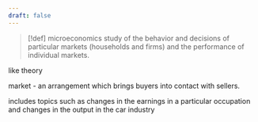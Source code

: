 ```yaml
---
draft: false
---
```

> [!def] microeconomics
> study of the behavior and decisions of particular markets (households and firms) and the performance of individual markets.

like theory

market - an arrangement which brings buyers into contact with sellers.

includes topics such as changes in the earnings in a particular occupation and changes in the output in the car industry
